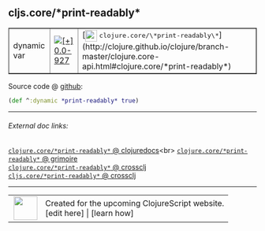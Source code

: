 ## cljs.core/\*print-readably\*



 <table border="1">
<tr>
<td>dynamic var</td>
<td><a href="https://github.com/cljsinfo/cljs-api-docs/tree/0.0-927"><img valign="middle" alt="[+] 0.0-927" title="Added in 0.0-927" src="https://img.shields.io/badge/+-0.0--927-lightgrey.svg"></a> </td>
<td>
[<img height="24px" valign="middle" src="http://i.imgur.com/1GjPKvB.png"> <samp>clojure.core/\*print-readably\*</samp>](http://clojure.github.io/clojure/branch-master/clojure.core-api.html#clojure.core/*print-readably*)
</td>
</tr>
</table>









Source code @ [github](https://github.com/clojure/clojurescript/blob/r2505/src/cljs/cljs/core.cljs#L34):

```clj
(def ^:dynamic *print-readably* true)
```

<!--
Repo - tag - source tree - lines:

 <pre>
clojurescript @ r2505
└── src
    └── cljs
        └── cljs
            └── <ins>[core.cljs:34](https://github.com/clojure/clojurescript/blob/r2505/src/cljs/cljs/core.cljs#L34)</ins>
</pre>

-->

---



###### External doc links:

[`clojure.core/*print-readably*` @ clojuredocs](http://clojuredocs.org/clojure.core/*print-readably*)<br>
[`clojure.core/*print-readably*` @ grimoire](http://conj.io/store/v1/org.clojure/clojure/1.7.0-beta3/clj/clojure.core/*print-readably*/)<br>
[`clojure.core/*print-readably*` @ crossclj](http://crossclj.info/fun/clojure.core/*print-readably*.html)<br>
[`cljs.core/*print-readably*` @ crossclj](http://crossclj.info/fun/cljs.core.cljs/*print-readably*.html)<br>

---

 <table>
<tr><td>
<img valign="middle" align="right" width="48px" src="http://i.imgur.com/Hi20huC.png">
</td><td>
Created for the upcoming ClojureScript website.<br>
[edit here] | [learn how]
</td></tr></table>

[edit here]:https://github.com/cljsinfo/cljs-api-docs/blob/master/cljsdoc/cljs.core/STARprint-readablySTAR.cljsdoc
[learn how]:https://github.com/cljsinfo/cljs-api-docs/wiki/cljsdoc-files

<!--

This information was too distracting to show to readers, but I'll leave it
commented here since it is helpful to:

- pretty-print the data used to generate this document
- and show how to retrieve that data



The API data for this symbol:

```clj
{:ns "cljs.core",
 :name "*print-readably*",
 :type "dynamic var",
 :source {:code "(def ^:dynamic *print-readably* true)",
          :title "Source code",
          :repo "clojurescript",
          :tag "r2505",
          :filename "src/cljs/cljs/core.cljs",
          :lines [34]},
 :full-name "cljs.core/*print-readably*",
 :full-name-encode "cljs.core/STARprint-readablySTAR",
 :clj-symbol "clojure.core/*print-readably*",
 :history [["+" "0.0-927"]]}

```

Retrieve the API data for this symbol:

```clj
;; from Clojure REPL
(require '[clojure.edn :as edn])
(-> (slurp "https://raw.githubusercontent.com/cljsinfo/cljs-api-docs/catalog/cljs-api.edn")
    (edn/read-string)
    (get-in [:symbols "cljs.core/*print-readably*"]))
```

-->
